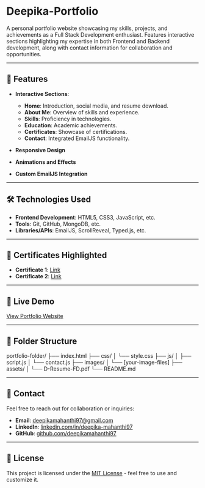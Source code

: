 # Deepika-Portfolio
A personal portfolio website showcasing my skills, projects, and achievements as a Full Stack Development enthusiast. Features interactive sections highlighting my expertise in both Frontend and Backend development, along with contact information for collaboration and opportunities.

---

## 🌟 Features
- **Interactive Sections**:
  - **Home**: Introduction, social media, and resume download.
  - **About Me**: Overview of skills and experience.
  - **Skills**: Proficiency in technologies.
  - **Education**: Academic achievements.
  - **Certificates**: Showcase of certifications.
  - **Contact**: Integrated EmailJS functionality.

- **Responsive Design**
- **Animations and Effects**
- **Custom EmailJS Integration**

---

## 🛠️ Technologies Used
- **Frontend Development**: HTML5, CSS3, JavaScript, etc.
- **Tools**: Git, GitHub, MongoDB, etc.
- **Libraries/APIs**: EmailJS, ScrollReveal, Typed.js, etc.

---

## 📜 Certificates Highlighted
- **Certificate 1**: [Link](#)
- **Certificate 2**: [Link](#)

---

## 🚀 Live Demo
[View Portfolio Website](https://your-deployment-link)

---

## 📂 Folder Structure
portfolio-folder/
├── index.html
├── css/
│   └── style.css
├── js/
│   ├── script.js
│   └── contact.js
├── images/
│   └── [your-image-files]
├── assets/
│   └── D-Resume-FD.pdf
└── README.md
         

---

## 📩 Contact
Feel free to reach out for collaboration or inquiries:
- **Email**: [deepikamahanthi97@gmail.com](mailto:deepikamahanthi97@gmail.com)
- **LinkedIn**: [linkedin.com/in/deepika-mahanthi97](https://www.linkedin.com/in/deepika-mahanthi97-b1244b199/)
- **GitHub**: [github.com/deepikamahanthi97](https://github.com/deepikamahanthi97)

---

## 📄 License
This project is licensed under the [MIT License](LICENSE) - feel free to use and customize it.
